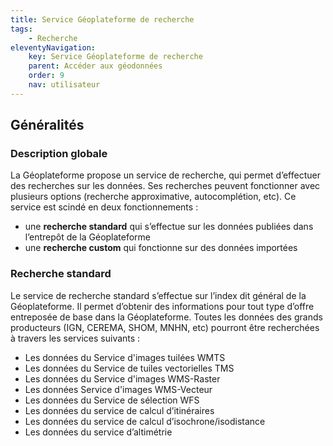 ```yaml
---
title: Service Géoplateforme de recherche
tags:
    - Recherche
eleventyNavigation:
    key: Service Géoplateforme de recherche
    parent: Accéder aux géodonnées
    order: 9
    nav: utilisateur
---
```


## Généralités

### Description globale

La Géoplateforme propose un service de recherche, qui permet d’effectuer des recherches sur les données. Ses recherches peuvent fonctionner avec plusieurs options (recherche approximative, autocomplétion, etc). Ce service est scindé en deux fonctionnements :

- une **recherche standard** qui s’effectue sur les données publiées dans l’entrepôt de la Géoplateforme
- une **recherche custom** qui fonctionne sur des données importées

### Recherche standard

Le service de recherche standard s’effectue sur l’index dit général de la Géoplateforme. Il permet d’obtenir des informations pour tout type d’offre entreposée de base dans la Géoplateforme. Toutes les données des grands producteurs (IGN, CEREMA, SHOM, MNHN, etc) pourront être recherchées à travers les services suivants :

- Les données du Service d'images tuilées WMTS
- Les données du Service de tuiles vectorielles TMS
- Les données du Service d'images WMS-Raster
- Les données Service d'images WMS-Vecteur
- Les données du Service de sélection WFS
- Les données du service de calcul d’itinéraires
- Les données du service de calcul d’isochrone/isodistance
- Les données du service d’altimétrie

<div>
<script async src="//jsfiddle.net/ignfgeoportail/ck2pftgw/embed/"></script>
</div>
